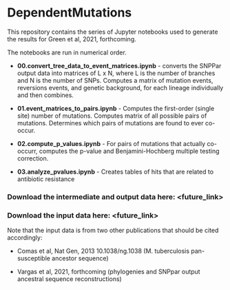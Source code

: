 # DependentMutations

This repository contains the series of Jupyter notebooks used to generate the results for Green et al, 2021, forthcoming. 

The notebooks are run in numerical order. 
  - **00.convert_tree_data_to_event_matrices.ipynb** - converts the SNPPar output data into matrices of L x N, where L is the number of branches and N is the number of SNPs. 
  Computes a matrix of mutation events, reversions events, and genetic background, for each lineage individually and then combines. 

  - **01.event_matrices_to_pairs.ipynb** - Computes the first-order (single site) number of mutations. Computes matrix of all possible pairs of mutations. 
    Determines which pairs of mutations are found to ever co-occur. 
  
  - **02.compute_p_values.ipynb** - For pairs of mutations that actually co-occurr, computes the p-value and Benjamini-Hochberg multiple testing correction. 
  
  - **03.analyze_pvalues.ipynb** - Creates tables of hits that are related to antibiotic resistance


### Download the intermediate and output data here: <future_link>

### Download the input data here: <future_link>

Note that the input data is from two other publications that should be cited accordingly: 

  - Comas et al, Nat Gen, 2013 10.1038/ng.1038 (M. tuberculosis pan-susceptible ancestor sequence)

  - Vargas et al, 2021, forthcoming (phylogenies and SNPpar output ancestral sequence reconstructions)
